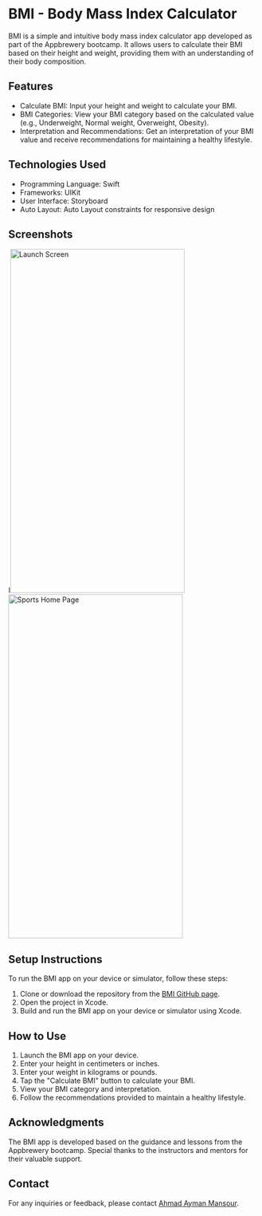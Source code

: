 # BMI - Body Mass Index Calculator

BMI is a simple and intuitive body mass index calculator app developed as part of the Appbrewery bootcamp. It allows users to calculate their BMI based on their height and weight, providing them with an understanding of their body composition.

## Features

- Calculate BMI: Input your height and weight to calculate your BMI.
- BMI Categories: View your BMI category based on the calculated value (e.g., Underweight, Normal weight, Overweight, Obesity).
- Interpretation and Recommendations: Get an interpretation of your BMI value and receive recommendations for maintaining a healthy lifestyle.

## Technologies Used

- Programming Language: Swift
- Frameworks: UIKit
- User Interface: Storyboard
- Auto Layout: Auto Layout constraints for responsive design

## Screenshots

I<img src="https://github.com/ITI-Swift-Project/SportsApp/assets/87352168/25af33f4-3589-4cf4-a719-5f05d62cf5b1" alt="Launch Screen" width="350" height="690">  <img src="https://github.com/ITI-Swift-Project/SportsApp/assets/87352168/6f10206c-6d9b-4e10-b8be-cfbec03003a5" alt="Sports Home Page" width="350" height="690">

## Setup Instructions

To run the BMI app on your device or simulator, follow these steps:

1. Clone or download the repository from the [BMI GitHub page](https://github.com/a7maad-ayman/BMI).
2. Open the project in Xcode.
3. Build and run the BMI app on your device or simulator using Xcode.

## How to Use

1. Launch the BMI app on your device.
2. Enter your height in centimeters or inches.
3. Enter your weight in kilograms or pounds.
4. Tap the "Calculate BMI" button to calculate your BMI.
5. View your BMI category and interpretation.
6. Follow the recommendations provided to maintain a healthy lifestyle.

## Acknowledgments

The BMI app is developed based on the guidance and lessons from the Appbrewery bootcamp. Special thanks to the instructors and mentors for their valuable support.


## Contact

For any inquiries or feedback, please contact [Ahmad Ayman Mansour](mailto:a7maad.ayman@gmail.com).

